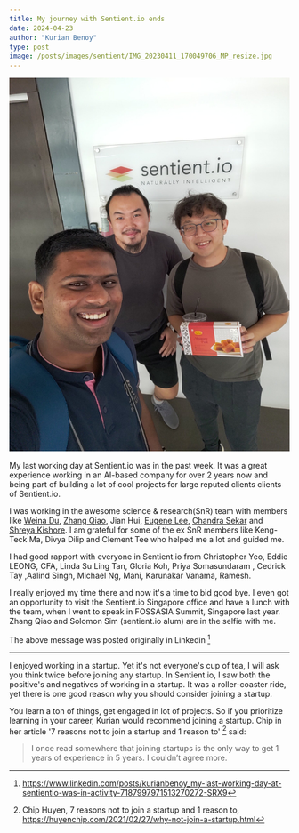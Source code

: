 ```yaml
---
title: My journey with Sentient.io ends
date: 2024-04-23
author: "Kurian Benoy"
type: post
image: /posts/images/sentient/IMG_20230411_170049706_MP_resize.jpg
---
```


![Selfie in front of Singapore sentient.io office with Zhang Qiao and Solomon Sim](/posts/images/sentient/IMG_20230411_170049706_MP_resize.jpg)

My last working day at Sentient.io was in the past week. It was a great experience working in an AI-based company for over 2 years now  and being part of building a lot of cool projects for large reputed clients clients of Sentient.io. 

I was working in the awesome science & research(SnR) team with members like [Weina Du](https://www.linkedin.com/in/weinadu/), [Zhang Qiao](https://www.linkedin.com/in/zqthedesigner/), Jian Hui, [Eugene Lee](https://www.linkedin.com/in/eugene-lee-7284315/), [Chandra Sekar](https://www.linkedin.com/in/chandrasekar01/) and [Shreya Kishore](https://www.linkedin.com/in/shreya-kishore-624a17190/). I am grateful for some of the ex SnR members like Keng-Teck Ma, Divya Dilip and Clement Tee who helped me a lot and guided me.

I had good rapport with everyone in Sentient.io from Christopher Yeo, Eddie LEONG, CFA, Linda Su Ling Tan, Gloria Koh, Priya Somasundaram , Cedrick Tay ,Aalind Singh, Michael Ng, Mani, Karunakar Vanama, Ramesh.

I really enjoyed my time there and now it's a time to bid good bye. I even got an opportunity to visit the Sentient.io Singapore office and have a lunch with the team, when I went to speak in FOSSASIA Summit, Singapore last year. Zhang Qiao and Solomon Sim (sentient.io alum) are in the selfie with me.

The above message was posted originally in Linkedin [^2]

---

I enjoyed working in a startup. Yet it's not everyone's cup of tea, I will ask you think twice before joining any startup. In Sentient.io, I saw both the positive's and negatives of working in a startup. It was a roller-coaster ride, yet there is one good reason why you should consider joining a startup.

You learn a ton of things, get engaged in lot of projects. So if you prioritize learning in your career, Kurian would recommend joining a startup. Chip in her article '7 reasons not to join a startup and 1 reason to' [^1] said:

> I once read somewhere that joining startups is the only way to get 1 years of experience in 5 years. I couldn’t agree more.

[^1]: Chip Huyen, 7 reasons not to join a startup and 1 reason to, https://huyenchip.com/2021/02/27/why-not-join-a-startup.html
[^2]: https://www.linkedin.com/posts/kurianbenoy_my-last-working-day-at-sentientio-was-in-activity-7187997971513270272-SRX9

